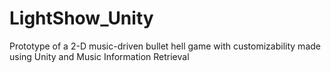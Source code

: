 # LightShow_Unity
Prototype of a 2-D music-driven bullet hell game with customizability made using Unity and Music Information Retrieval
